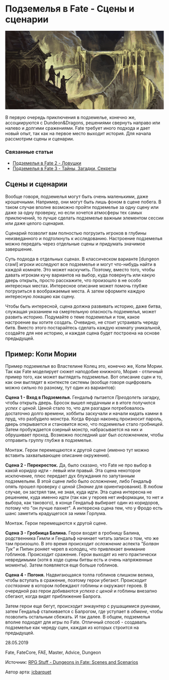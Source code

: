 # Подземелья в Fate - Сцены и сценарии

![](archive/img/articles/Fate_Dungeons.jpg)

В первую очередь приключения в подземелье, конечно же, ассоциируются с Dundeon&Dragons, решениями свернуть направо или налево и долгими сражениями. Fate требует иного подхода и дает новый опыт, так как на первое место выходит история. Для начала рассмотрим сцены и сценарии. 

### Связанные статьи
* [Подземелья в Fate 2 - Ловушки](https://tentaculus.ru/archive/articles/Fate_Dungeons-Traps.html)
* [Подземелья в Fate 3 - Тайны, Загадки, Секреты](https://tentaculus.ru/archive/articles/Fate_Dungeons-Secrets.html)

##  Cцены и сценарии

Вообще говоря, подземелья могут быть очень маленькими, даже крошечными. Например, они могут быть лишь фоном в сцене побега. В таком случае вполне возможно пройти подземелье за одну сцену или даже за одну проверку, но если хочется атмосферы тех самых приключений, то лучше сделать подземелье важным элементом сессии или даже целого сценария.

Сценарий позволит вам полностью погрузить игроков в глубины неизведанного и подтолкнуть к исследованию. Настроение подземелья можно передать через отдельные сцены и придумать значимое завершение.

Суть подхода в отдельных сценах. В классическом варианте [dungeon crawl] игроки исследуют все подземелье и  могут что-нибудь найти в каждой комнате. Это может наскучить. Поэтому, вместо того, чтобы давать игрокам кучу вариантов на выбор, куда повернуть или какую дверь открыть, просто расскажите, что произошло в не особо интересных местах. Интересное описание может помочь глубже погрузиться в воображаемые места. А затем оформите каждую интересную локацию как сцену. 

Чтобы быть интересной, сцена должна развивать историю, даже битва, служащая указанием на смертельную опасность подземелья, может развить историю. Подумайте о теме подземелья и том, какое настроение вы хотите создать. Очевидно, не стоит устраивать череду битв. Вместо этого постарайтесь сделать каждую комнату уникальной, создайте для нее историю, и каждая сцена будет построена на основе предыдущей.

## Пример: Копи Мории

Пример подземелья во Властелине Колец это, конечно же, Копи Мории. Так как Fate моделирует сюжет наподобие книжного, Мория - отличный пример того, как может выглядеть подземелье. Вот описание сцен и то, как они выглядят в контексте системы (вообще говоря оцифровать можно сильно по разному, тут один из вариантов):

**Сцена 1 - Вход в Подземелья.** Гендальф пытается _Преодолеть_ загадку, чтобы открыть дверь. Бросок вышел неудачным и в итоге получился _успех с ценой_. Ценой стало то, что для разгадки потребовалось достаточно долго времени, хоббиты заскучали и начали кидать камни в пруд, что разбудило монстра. Когда Фродо наконец произносит пароль, дверь открывается и становится ясно, что подземелье стало гробницей. Затем пробуждается озерный монстр, набрасывается на них и обрушивает проход. Возможно последний шаг был _осложнением_, чтобы отправить группу глубже в подземелье.

Монтаж. Герои перемещаются к другой сцене (именно тут можно вставить захватывающее описание окружения).

**Сцена 2 - Перекресток.** Да, было сказано, что Fate не про выбор в какой коридор идти - левый или правый. Эта сцена некоторое исключение, плюс передает дух блуждания по запутанным подземельям. В этой сцене либо было _осложнение_, либо Гендальф опять прошел проверку _с ценой_ (_Знание_ для ориентирования). В любом случае, он застрял там, не зная, куда идти. Эта сцена интересна не решением, куда именно идти (так как у героев нет информации, то нет и выбора, как такового), в конце Гендальф выбирает один из коридоров, потому что "он лучше пахнет". А интересна сцена тем, что у Фродо есть шанс заметить крадущегося за ними Горлума. 

Монтаж. Герои перемещаются к другой сцене.

**Сцена 3 - Гробница Балина.** Герои входят в гробницу Балина, родственника Гимли и Гендальф начинает читать записи о том, что же там произошло. В это время происходит _осложнение_ аспекта _"Болван Тук"_ и Пипин роняет череп в колодец, что привлекает  внимание гоблинов. Происходит сражение. Герои выходят из него практически невредимыми (хотя в ходе сцены битвы есть и очень напряженные моменты). Затем появляется еще больше гоблинов.

**Сцена 4 - Погоня.** Надвигающаяся толпа гоблинов слишком велика, чтобы вступать в сражение, поэтому герои убегают. Происходит _состязание_ в котором побеждают гоблины и окружают героев. В очередной раз герои добиваются _успеха с ценой_ и гоблины внезапно сбегают, когда видят приближение Балрога.

Затем герои еще бегут, происходит энкаунтер с рушащимися руинами, затем Гендальф сталкивается с Балрогом, где уступает в _обмене_, чтобы позволить остальным сбежать. И так далее.  В общем, подземелья вполне подходят для игры по Fate. Отличный способ - создавать подземелье как череду сцен, каждая из которых строится на предыдущей.


<p class='date noRedString'>28.05.2019</p>
<p class='hashtags'>Fate, FateCore, FAE, Master, Advice, Dungeon</p>
<p class='noRedString'>Источник: <a href='https://rpg.nathanhare.net/2016/10/22/dungeons-fate-scenes-and-scenarios'>RPG Stuff - Dungeons in Fate: Scenes and Scenarios</a></p>
<p class='noRedString'>Автор арта: <a href='https://www.deviantart.com/jcbarquet'>jcbarquet</a></p>
